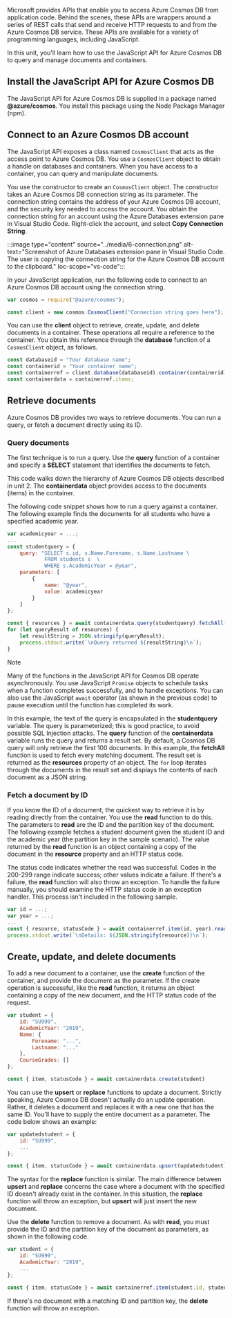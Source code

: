 Microsoft provides APIs that enable you to access Azure Cosmos DB from application code. Behind the scenes, these APIs are wrappers around a series of REST calls that send and receive HTTP requests to and from the Azure Cosmos DB service. These APIs are available for a variety of programming languages, including JavaScript.

In this unit, you'll learn how to use the JavaScript API for Azure Cosmos DB to query and manage documents and containers.

## Install the JavaScript API for Azure Cosmos DB

The JavaScript API for Azure Cosmos DB is supplied in a package named **\@azure/cosmos**. You install this package using the Node Package Manager (npm).

## Connect to an Azure Cosmos DB account

The JavaScript API exposes a class named `CosmosClient` that acts as the access point to Azure Cosmos DB. You use a `CosmosClient` object to obtain a handle on databases and containers. When you have access to a container, you can query and manipulate documents.

You use the constructor to create an `CosmosClient` object. The constructor takes an Azure Cosmos DB connection string as its parameter. The connection string contains the address of your Azure Cosmos DB account, and the security key needed to access the account. You obtain the connection string for an account using the Azure Databases extension pane in Visual Studio Code. Right-click the account, and select **Copy Connection String**.

:::image type="content" source="../media/6-connection.png" alt-text="Screenshot of Azure Databases extension pane in Visual Studio Code. The user is copying the connection string for the Azure Cosmos DB account to the clipboard." loc-scope="vs-code":::

In your JavaScript application, run the following code to connect to an Azure Cosmos DB account using the connection string.

```javascript
var cosmos = require("@azure/cosmos");

const client = new cosmos.CosmosClient("Connection string goes here");
```

You can use the **client** object to retrieve, create, update, and delete documents in a container. These operations all require a reference to the container. You obtain this reference through the **database** function of a `CosmosClient` object, as follows.

```javascript
const databaseid = "Your database name";
const containerid = "Your container name";
const containerref = client.database(databaseid).container(containerid);
const containerdata = containerref.items;
```

## Retrieve documents

Azure Cosmos DB provides two ways to retrieve documents. You can run a query, or fetch a document directly using its ID.

### Query documents

The first technique is to run a query. Use the **query** function of a container and specify a **SELECT** statement that identifies the documents to fetch.

This code walks down the hierarchy of Azure Cosmos DB objects described in unit 2. The **containerdata** object provides access to the documents (items) in the container.

The following code snippet shows how to run a query against a container. The following example finds the documents for all students who have a specified academic year.

```javascript
var academicyear = ...;
...
const studentquery = {
    query: "SELECT s.id, s.Name.Forename, s.Name.Lastname \
            FROM students s  \
            WHERE s.AcademicYear = @year",
    parameters: [
        {
            name: "@year",
            value: academicyear
        }
    ]
};

const { resources } = await containerdata.query(studentquery).fetchAll();
for (let queryResult of resources) {
    let resultString = JSON.stringify(queryResult);
    process.stdout.write(`\nQuery returned ${resultString}\n`);
}
```

> [!NOTE]
> Many of the functions in the JavaScript API for Cosmos DB operate asynchronously. You use JavaScript `Promise` objects to schedule tasks when a function completes successfully, and to handle exceptions. You can also use the JavaScript `await` operator (as shown in the previous code) to pause execution until the function has completed its work.

In this example, the text of the query is encapsulated in the **studentquery** variable. The query is parameterized; this is good practice, to avoid possible SQL Injection attacks. The **query** function of the **containerdata** variable runs the query and returns a result set. By default, a Cosmos DB query will only retrieve the first 100 documents. In this example, the **fetchAll** function is used to fetch every matching document. The result set is returned as the **resources** property of an object. The `for` loop iterates through the documents in the result set and displays the contents of each document as a JSON string.

### Fetch a document by ID

If you know the ID of a document, the quickest way to retrieve it is by reading directly from the container. You use the **read** function to do this. The parameters to **read** are the ID and the partition key of the document. The following example fetches a student document given the student ID and the academic year (the partition key in the sample scenario). The value returned by the **read** function is an object containing a copy of the document in the **resource** property and an HTTP status code.

The status code indicates whether the read was successful. Codes in the 200-299 range indicate success; other values indicate a failure. If there's a failure, the **read** function will also throw an exception. To handle the failure manually, you should examine the HTTP status code in an exception handler. This process isn't included in the following sample.

```javascript
var id = ...;
var year = ...;
...
const { resource, statusCode } = await containerref.item(id, year).read();
process.stdout.write(`\nDetails: ${JSON.stringify(resource)}\n`);
```

## Create, update, and delete documents

To add a new document to a container, use the **create** function of the container, and provide the document as the parameter. If the create operation is successful, like the **read** function, it returns an object containing a copy of the new document, and the HTTP status code of the request.

```javascript
var student = {
    id: "SU999",
    AcademicYear: "2019",
    Name: {
        Forename: "...",
        Lastname: "..."
    },
    CourseGrades: []
};

const { item, statusCode } = await containerdata.create(student)
```

You can use the **upsert** or **replace** functions to update a document. Strictly speaking, Azure Cosmos DB doesn't actually do an update operation. Rather, it deletes a document and replaces it with a new one that has the same ID. You'll have to supply the entire document as a parameter. The code below shows an example:

```javascript
var updatedstudent = {
    id: "SU999",
    ...
};

const { item, statusCode } = await containerdata.upsert(updatedstudent);
```

The syntax for the **replace** function is similar. The main difference between **upsert** and **replace** concerns the case where a document with the specified ID doesn't already exist in the container. In this situation, the **replace** function will throw an exception, but **upsert** will just insert the new document.

Use the **delete** function to remove a document. As with **read**, you must provide the ID and the partition key of the document as parameters, as shown in the following code.

```javascript
var student = {
    id: "SU999",
    AcademicYear: "2019",
    ...
};

const { item, statusCode } = await containerref.item(student.id, student.AcademicYear).delete();
```

If there's no document with a matching ID and partition key, the **delete** function will throw an exception.
